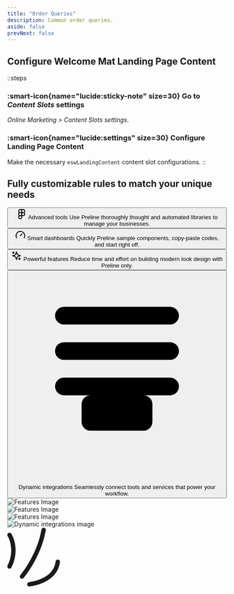 ```yaml
---
title: "Order Queries"
description: Common order queries.
aside: false
prevNext: false
---
```




## Configure Welcome Mat Landing Page Content

::steps
### :smart-icon{name="lucide:sticky-note" size=30} Go to *Content Slots* settings 

*Online Marketing > Content Slots settings*.

### :smart-icon{name="lucide:settings" size=30} Configure Landing Page Content

Make the necessary `eswLandingContent` content slot configurations.
::

<div class="max-w-[85rem] px-4 py-10 sm:px-6 lg:px-8 lg:py-14 mx-auto">
  <div class="relative p-6 md:p-16">
    <!-- Grid -->
    <div class="relative z-10 lg:grid lg:grid-cols-12 lg:gap-16 lg:items-center">
      <div class="mb-10 lg:mb-0 lg:col-span-6 lg:col-start-8 lg:order-2">
        <h2 class="text-2xl text-gray-800 font-bold sm:text-3xl dark:text-neutral-200">
          Fully customizable rules to match your unique needs
        </h2>

  <!-- Tab Navs -->
  <nav class="grid gap-4 mt-5 md:mt-10" aria-label="Tabs" role="tablist" aria-orientation="vertical">
          <!-- Tab 1 -->
          <button type="button" class="hs-tab-active:bg-white hs-tab-active:shadow-md hs-tab-active:hover:border-transparent text-start hover:bg-gray-200 focus:outline-hidden focus:bg-gray-200 p-4 md:p-5 rounded-xl dark:hs-tab-active:bg-neutral-700 dark:hover:bg-neutral-700 dark:focus:bg-neutral-700 active" id="tabs-with-card-item-1" aria-selected="true" data-hs-tab="#tabs-with-card-1" aria-controls="tabs-with-card-1" role="tab">
            <span class="flex gap-x-6">
              <svg class="shrink-0 mt-2 size-6 md:size-7 hs-tab-active:text-blue-600 text-gray-800 dark:hs-tab-active:text-blue-500 dark:text-neutral-200" xmlns="http://www.w3.org/2000/svg" width="24" height="24" viewBox="0 0 24 24" fill="none" stroke="currentColor" stroke-width="2" stroke-linecap="round" stroke-linejoin="round"><path d="M5 5.5A3.5 3.5 0 0 1 8.5 2H12v7H8.5A3.5 3.5 0 0 1 5 5.5z"/><path d="M12 2h3.5a3.5 3.5 0 1 1 0 7H12V2z"/><path d="M12 12.5a3.5 3.5 0 1 1 7 0 3.5 3.5 0 1 1-7 0z"/><path d="M5 19.5A3.5 3.5 0 0 1 8.5 16H12v3.5a3.5 3.5 0 1 1-7 0z"/><path d="M5 12.5A3.5 3.5 0 0 1 8.5 9H12v7H8.5A3.5 3.5 0 0 1 5 12.5z"/></svg>
              <span class="grow">
                <span class="block text-lg font-semibold hs-tab-active:text-blue-600 text-gray-800 dark:hs-tab-active:text-blue-500 dark:text-neutral-200">Advanced tools</span>
                <span class="block mt-1 text-gray-800 dark:hs-tab-active:text-gray-200 dark:text-neutral-200">Use Preline thoroughly thought and automated libraries to manage your businesses.</span>
              </span>
            </span>
          </button>

  <!-- Tab 2 -->
  <button type="button" class="hs-tab-active:bg-white hs-tab-active:shadow-md hs-tab-active:hover:border-transparent text-start hover:bg-gray-200 focus:outline-hidden focus:bg-gray-200 p-4 md:p-5 rounded-xl dark:hs-tab-active:bg-neutral-700 dark:hover:bg-neutral-700 dark:focus:bg-neutral-700" id="tabs-with-card-item-2" aria-selected="false" data-hs-tab="#tabs-with-card-2" aria-controls="tabs-with-card-2" role="tab">
            <span class="flex gap-x-6">
              <svg class="shrink-0 mt-2 size-6 md:size-7 hs-tab-active:text-blue-600 text-gray-800 dark:hs-tab-active:text-blue-500 dark:text-neutral-200" xmlns="http://www.w3.org/2000/svg" width="24" height="24" viewBox="0 0 24 24" fill="none" stroke="currentColor" stroke-width="2" stroke-linecap="round" stroke-linejoin="round"><path d="m12 14 4-4"/><path d="M3.34 19a10 10 0 1 1 17.32 0"/></svg>
              <span class="grow">
                <span class="block text-lg font-semibold hs-tab-active:text-blue-600 text-gray-800 dark:hs-tab-active:text-blue-500 dark:text-neutral-200">Smart dashboards</span>
                <span class="block mt-1 text-gray-800 dark:hs-tab-active:text-gray-200 dark:text-neutral-200">Quickly Preline sample components, copy-paste codes, and start right off.</span>
              </span>
            </span>
          </button>

  <!-- Tab 3 -->
  <button type="button" class="hs-tab-active:bg-white hs-tab-active:shadow-md hs-tab-active:hover:border-transparent text-start hover:bg-gray-200 focus:outline-hidden focus:bg-gray-200 p-4 md:p-5 rounded-xl dark:hs-tab-active:bg-neutral-700 dark:hover:bg-neutral-700 dark:focus:bg-neutral-700" id="tabs-with-card-item-3" aria-selected="false" data-hs-tab="#tabs-with-card-3" aria-controls="tabs-with-card-3" role="tab">
            <span class="flex gap-x-6">
              <svg class="shrink-0 mt-2 size-6 md:size-7 hs-tab-active:text-blue-600 text-gray-800 dark:hs-tab-active:text-blue-500 dark:text-neutral-200" xmlns="http://www.w3.org/2000/svg" width="24" height="24" viewBox="0 0 24 24" fill="none" stroke="currentColor" stroke-width="2" stroke-linecap="round" stroke-linejoin="round"><path d="m12 3-1.912 5.813a2 2 0 0 1-1.275 1.275L3 12l5.813 1.912a2 2 0 0 1 1.275 1.275L12 21l1.912-5.813a2 2 0 0 1 1.275-1.275L21 12l-5.813-1.912a2 2 0 0 1-1.275-1.275L12 3Z"/><path d="M5 3v4"/><path d="M19 17v4"/><path d="M3 5h4"/><path d="M17 19h4"/></svg>
              <span class="grow">
                <span class="block text-lg font-semibold hs-tab-active:text-blue-600 text-gray-800 dark:hs-tab-active:text-blue-500 dark:text-neutral-200">Powerful features</span>
                <span class="block mt-1 text-gray-800 dark:hs-tab-active:text-gray-200 dark:text-neutral-200">Reduce time and effort on building modern look design with Preline only.</span>
              </span>
            </span>
          </button>

  <!-- Tab 4 -->
  <button type="button" class="hs-tab-active:bg-white hs-tab-active:shadow-md hs-tab-active:hover:border-transparent text-start hover:bg-gray-200 focus:outline-hidden focus:bg-gray-200 p-4 md:p-5 rounded-xl dark:hs-tab-active:bg-neutral-700 dark:hover:bg-neutral-700 dark:focus:bg-neutral-700" id="tabs-with-card-item-4" aria-selected="false" data-hs-tab="#tabs-with-card-4" aria-controls="tabs-with-card-4" role="tab">
            <span class="flex gap-x-6">
              <svg class="shrink-0 mt-2 size-6 md:size-7 hs-tab-active:text-blue-600 text-gray-800 dark:hs-tab-active:text-blue-500 dark:text-neutral-200" xmlns="http://www.w3.org/2000/svg" fill="none" stroke="currentColor" stroke-width="2" stroke-linecap="round" stroke-linejoin="round" viewBox="0 0 24 24">
                <path d="M9 17v-2h6v2H9zM6 5h12M6 9h12M6 13h12"/>
              </svg>
              <span class="grow">
                <span class="block text-lg font-semibold hs-tab-active:text-blue-600 text-gray-800 dark:hs-tab-active:text-blue-500 dark:text-neutral-200">Dynamic integrations</span>
                <span class="block mt-1 text-gray-800 dark:hs-tab-active:text-gray-200 dark:text-neutral-200">Seamlessly connect tools and services that power your workflow.</span>
              </span>
            </span>
          </button>
        </nav><!-- End Tab Navs -->
      </div>

  <!-- Tab Content -->
  <div class="lg:col-span-6">
        <div class="relative">
          <div>
            <div id="tabs-with-card-1" role="tabpanel" aria-labelledby="tabs-with-card-item-1">
              <img class="shadow-xl shadow-gray-200 rounded-xl dark:shadow-gray-900/20" src="https://images.unsplash.com/photo-1605629921711-2f6b00c6bbf4?ixlib=rb-4.0.3&auto=format&fit=crop&w=560&h=720&q=80" alt="Features Image">
            </div>
            <div id="tabs-with-card-2" class="hidden" role="tabpanel" aria-labelledby="tabs-with-card-item-2">
              <img class="shadow-xl shadow-gray-200 rounded-xl dark:shadow-gray-900/20" src="https://images.unsplash.com/photo-1665686306574-1ace09918530?ixlib=rb-4.0.3&auto=format&fit=crop&w=560&h=720&q=80" alt="Features Image">
            </div>
            <div id="tabs-with-card-3" class="hidden" role="tabpanel" aria-labelledby="tabs-with-card-item-3">
              <img class="shadow-xl shadow-gray-200 rounded-xl dark:shadow-gray-900/20" src="https://images.unsplash.com/photo-1598929213452-52d72f63e307?ixlib=rb-4.0.3&auto=format&fit=crop&w=560&h=720&q=80" alt="Features Image">
            </div>
            <div id="tabs-with-card-4" class="hidden" role="tabpanel" aria-labelledby="tabs-with-card-item-4">
              <img class="shadow-xl shadow-gray-200 rounded-xl dark:shadow-gray-900/20" src="https://images.unsplash.com/photo-1618005198919-d3d4b5a92bb6?ixlib=rb-4.0.3&auto=format&fit=crop&w=560&h=720&q=80" alt="Dynamic integrations image">
            </div>
          </div>

  <!-- SVG Element -->
  <div class="hidden absolute top-0 end-0 translate-x-20 md:block lg:translate-x-20">
            <svg class="w-16 h-auto text-orange-500" width="121" height="135" viewBox="0 0 121 135" fill="none" xmlns="http://www.w3.org/2000/svg">
              <path d="M5 16.4754C11.7688 27.4499 21.2452 57.3224 5 89.0164" stroke="currentColor" stroke-width="10" stroke-linecap="round"/>
              <path d="M33.6761 112.104C44.6984 98.1239 74.2618 57.6776 83.4821 5" stroke="currentColor" stroke-width="10" stroke-linecap="round"/>
              <path d="M50.5525 130C68.2064 127.495 110.731 117.541 116 78.0874" stroke="currentColor" stroke-width="10" stroke-linecap="round"/>
            </svg>
          </div><!-- End SVG -->
        </div>
      </div>
    </div><!-- End Grid -->
    <div class="absolute inset-0 grid grid-cols-12 size-full">
      <div class="col-span-full lg:col-span-7 lg:col-start-6 bg-gray-100 w-full h-5/6 rounded-xl sm:h-3/4 lg:h-full dark:bg-neutral-800"></div>
    </div>
  </div>
</div>